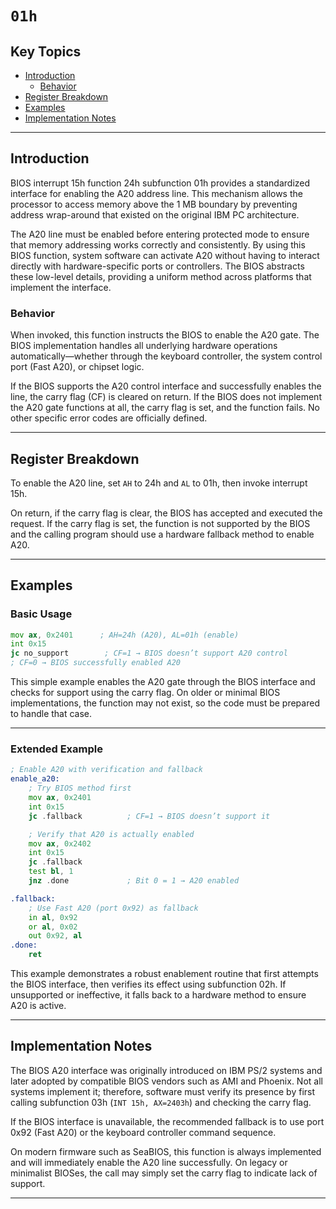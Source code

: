 # `01h`

## Key Topics

- [Introduction](#introduction)
  - [Behavior](#behavior)
- [Register Breakdown](#register-breakdown)
- [Examples](#examples)
- [Implementation Notes](#implementation-notes)

---

## Introduction

BIOS interrupt 15h function 24h subfunction 01h provides a standardized interface for enabling the A20 address line. This mechanism allows the processor to access memory above the 1 MB boundary by preventing address wrap-around that existed on the original IBM PC architecture.  

The A20 line must be enabled before entering protected mode to ensure that memory addressing works correctly and consistently. By using this BIOS function, system software can activate A20 without having to interact directly with hardware-specific ports or controllers. The BIOS abstracts these low-level details, providing a uniform method across platforms that implement the interface.

### Behavior

When invoked, this function instructs the BIOS to enable the A20 gate. The BIOS implementation handles all underlying hardware operations automatically—whether through the keyboard controller, the system control port (Fast A20), or chipset logic.  

If the BIOS supports the A20 control interface and successfully enables the line, the carry flag (CF) is cleared on return. If the BIOS does not implement the A20 gate functions at all, the carry flag is set, and the function fails. No other specific error codes are officially defined.

---

## Register Breakdown

To enable the A20 line, set `AH` to 24h and `AL` to 01h, then invoke interrupt 15h.  

On return, if the carry flag is clear, the BIOS has accepted and executed the request. If the carry flag is set, the function is not supported by the BIOS and the calling program should use a hardware fallback method to enable A20.

---

## Examples

### Basic Usage

```asm
mov ax, 0x2401      ; AH=24h (A20), AL=01h (enable)
int 0x15
jc no_support        ; CF=1 → BIOS doesn’t support A20 control
; CF=0 → BIOS successfully enabled A20
````

This simple example enables the A20 gate through the BIOS interface and checks for support using the carry flag. On older or minimal BIOS implementations, the function may not exist, so the code must be prepared to handle that case.

---

### Extended Example

```asm
; Enable A20 with verification and fallback
enable_a20:
    ; Try BIOS method first
    mov ax, 0x2401
    int 0x15
    jc .fallback          ; CF=1 → BIOS doesn’t support it

    ; Verify that A20 is actually enabled
    mov ax, 0x2402
    int 0x15
    jc .fallback
    test bl, 1
    jnz .done             ; Bit 0 = 1 → A20 enabled

.fallback:
    ; Use Fast A20 (port 0x92) as fallback
    in al, 0x92
    or al, 0x02
    out 0x92, al
.done:
    ret
```

This example demonstrates a robust enablement routine that first attempts the BIOS interface, then verifies its effect using subfunction 02h. If unsupported or ineffective, it falls back to a hardware method to ensure A20 is active.

---

## Implementation Notes

The BIOS A20 interface was originally introduced on IBM PS/2 systems and later adopted by compatible BIOS vendors such as AMI and Phoenix. Not all systems implement it; therefore, software must verify its presence by first calling subfunction 03h (`INT 15h, AX=2403h`) and checking the carry flag.

If the BIOS interface is unavailable, the recommended fallback is to use port 0x92 (Fast A20) or the keyboard controller command sequence.

On modern firmware such as SeaBIOS, this function is always implemented and will immediately enable the A20 line successfully. On legacy or minimalist BIOSes, the call may simply set the carry flag to indicate lack of support.

---
